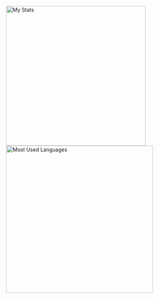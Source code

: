 <img alt="My Stats" align=left width="380" src="https://github-readme-stats.vercel.app/api?username=Iskander229&layout=compact&show_icons=true&theme=dark"/>  <img alt="Most Used Languages" align=left width="400" src="https://github-readme-stats.vercel.app/api/top-langs/?username=Iskander229&layout=compact&theme=dark"/> 

